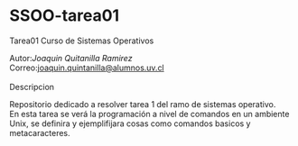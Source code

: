 # SSOO-tarea01
Tarea01 Curso de Sistemas Operativos

Autor:*Joaquin Quitanilla Ramirez* </br>
Correo:joaquin.quintanilla@alumnos.uv.cl </br>
</br>
Descripcion </br>

Repositorio dedicado a resolver tarea 1 del ramo de sistemas operativo.</br>
En esta tarea se verá la programación a nivel de comandos en un ambiente Unix, se definira y ejemplifijara cosas como comandos basicos y metacaracteres.
